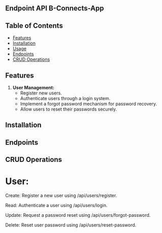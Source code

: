 ## Endpoint API B-Connects-App

## Table of Contents

- [Features](#features)
- [Installation](#installation)
- [Usage](#usage)
- [Endpoints](#endpoints)
- [CRUD Operations](#crud-operations)

## Features

1. **User Management:**
   - Register new users.
   - Authenticate users through a login system.
   - Implement a forgot password mechanism for password recovery.
   - Allow users to reset their passwords securely.

## Installation

## Endpoints

## CRUD Operations

# User:

Create: Register a new user using /api/users/register.

Read: Authenticate a user using /api/users/login.

Update: Request a password reset using /api/users/forgot-password.

Delete: Reset user password using /api/users/reset-password.
